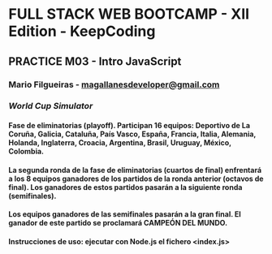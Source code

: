 
# FULL STACK WEB BOOTCAMP - XII Edition - KeepCoding

## PRACTICE M03 - Intro JavaScript

### Mario Filgueiras - magallanesdeveloper@gmail.com

### ***World Cup Simulator***

#### Fase de eliminatorias (playoff). Participan 16 equipos: Deportivo de La Coruña, Galicia, Cataluña, País Vasco, España, Francia, Italia, Alemania, Holanda, Inglaterra, Croacia, Argentina, Brasil, Uruguay, México, Colombia.

#### La segunda ronda de la fase de eliminatorias (cuartos de final) enfrentará a los 8 equipos ganadores de los partidos de la ronda anterior (octavos de final). Los ganadores de estos partidos pasarán a la siguiente ronda (semifinales).

#### Los equipos ganadores de las semifinales pasarán a la gran final. El ganador de este partido se proclamará CAMPEÓN DEL MUNDO.

#### Instrucciones de uso: ejecutar con Node.js el fichero <index.js>




